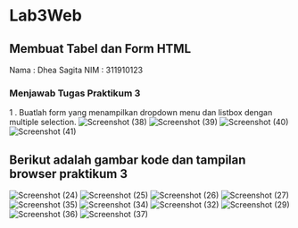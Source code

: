 # Lab3Web
## Membuat Tabel dan Form HTML

Nama : Dhea Sagita
NIM  : 311910123

### Menjawab Tugas Praktikum 3
1 . Buatlah form yang menampilkan dropdown menu dan listbox dengan multiple selection.
![Screenshot (38)](https://user-images.githubusercontent.com/81453793/115029719-778cfc00-9ef0-11eb-865c-d3ed46831878.png)
![Screenshot (39)](https://user-images.githubusercontent.com/81453793/115029732-7b208300-9ef0-11eb-9749-5e85961edf75.png)
![Screenshot (40)](https://user-images.githubusercontent.com/81453793/115029738-7c51b000-9ef0-11eb-99c4-6fbdbf7f2dd5.png)
![Screenshot (41)](https://user-images.githubusercontent.com/81453793/115029746-7e1b7380-9ef0-11eb-9226-017d034aca59.png)



## Berikut adalah gambar kode dan tampilan browser praktikum 3

![Screenshot (24)](https://user-images.githubusercontent.com/81453793/114732790-040eb180-9d6d-11eb-9680-84397c941cbe.png)
![Screenshot (25)](https://user-images.githubusercontent.com/81453793/114732821-096bfc00-9d6d-11eb-9d5b-009fbc2ee9a6.png)
![Screenshot (26)](https://user-images.githubusercontent.com/81453793/114732904-1a1c7200-9d6d-11eb-8bb7-aee9ca114ddc.png)
![Screenshot (27)](https://user-images.githubusercontent.com/81453793/114732960-24d70700-9d6d-11eb-8ca8-1aa271e3e7e0.png)
![Screenshot (35)](https://user-images.githubusercontent.com/81453793/114733027-31f3f600-9d6d-11eb-923b-21a4f91665a2.png)
![Screenshot (34)](https://user-images.githubusercontent.com/81453793/114733061-38826d80-9d6d-11eb-9fd6-7b4651496803.png)
![Screenshot (32)](https://user-images.githubusercontent.com/81453793/114733276-67004880-9d6d-11eb-8fb6-d921923c3b90.png)
![Screenshot (29)](https://user-images.githubusercontent.com/81453793/114733317-6cf62980-9d6d-11eb-896e-2ddac898d0ff.png)
![Screenshot (36)](https://user-images.githubusercontent.com/81453793/114733348-7384a100-9d6d-11eb-9f31-c781b6ad5fb2.png)
![Screenshot (37)](https://user-images.githubusercontent.com/81453793/114733369-78495500-9d6d-11eb-86b6-943b8e46af10.png)

